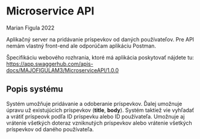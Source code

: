 # Microservice API

Marian Figula 2022

Aplikačný server na pridávanie príspevkov od daných používateľov.
Pre API nemám vlastný front-end ale odporúčam aplikáciu Postman.

Špecifikáciu webového rozhrania, ktoré má aplikácia poskytovať nájdete tu:
https://app.swaggerhub.com/apis-docs/MAJOFIGULAM3/MicroserviceAPI/1.0.0

## Popis systému

Systém umožňuje pridávanie a odoberanie príspevkov. Ďalej umožnuje úpravu už existujúcich príspevkov 
(**title**, **body**). Systém taktiež vie vyhľadať a vrátiť príspeovk podľa ID príspevku alebo ID používateľa.
Umožnuje aj vrátenie všetkých doteraz vzniknutých príspevkov alebo vrátenie všetkých príspevkov od daného používateľa.
